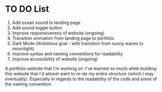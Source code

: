 # TO DO List

1. Add ocean sound to landing page
3. Add sound toggle button
4. Improve responsiveness of website (ongoing)
5. Transition animation from landing page to portfolio
6. Dark Mode (Ambitious goal - with transition from sunny waves to moonlight)
7. Improve syntax and naming conventions for readability
8. Improve accessibility of website (ongoing)

A portfolio website that I'm working on. I've learned so much while building this website that I'd almost want to re-do my entire structure (which I may eventually). Especially in regards to the readability of the code and some of the naming convention.
